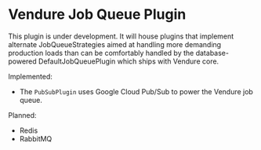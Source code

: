 # Vendure Job Queue Plugin

This plugin is under development. It will house plugins that implement alternate JobQueueStrategies aimed at handling more demanding production loads than can be comfortably handled by the database-powered DefaultJobQueuePlugin which ships with Vendure core.

Implemented: 

* The `PubSubPlugin` uses Google Cloud Pub/Sub to power the Vendure job queue. 

Planned:

* Redis
* RabbitMQ

